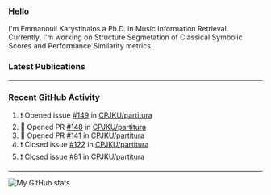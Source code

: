 ### Hello

I'm Emmanouil Karystinaios a Ph.D. in Music Information Retrieval.
Currently, I'm working on Structure Segmetation of Classical Symbolic Scores and Performance Similarity metrics.


### Latest Publications

<!-- BLOG-POST-LIST:START -->
<!-- BLOG-POST-LIST:END -->

---

### Recent GitHub Activity
  
<!--START_SECTION:activity-->
1. ❗️ Opened issue [#149](https://github.com/CPJKU/partitura/issues/149) in [CPJKU/partitura](https://github.com/CPJKU/partitura)
2. 💪 Opened PR [#148](https://github.com/CPJKU/partitura/pull/148) in [CPJKU/partitura](https://github.com/CPJKU/partitura)
3. 💪 Opened PR [#141](https://github.com/CPJKU/partitura/pull/141) in [CPJKU/partitura](https://github.com/CPJKU/partitura)
4. ❗️ Closed issue [#122](https://github.com/CPJKU/partitura/issues/122) in [CPJKU/partitura](https://github.com/CPJKU/partitura)
5. ❗️ Closed issue [#81](https://github.com/CPJKU/partitura/issues/81) in [CPJKU/partitura](https://github.com/CPJKU/partitura)
<!--END_SECTION:activity-->

---

![My GitHub stats](https://github-readme-stats.vercel.app/api?username=manoskary&show_icons=true&theme=radical)


<!--
**manoskary/manoskary** is a ✨ _special_ ✨ repository because its `README.md` (this file) appears on your GitHub profile.

Here are some ideas to get you started:

- 🔭 I’m currently working on ...
- 🌱 I’m currently learning ...
- 👯 I’m looking to collaborate on ...
- 🤔 I’m looking for help with ...
- 💬 Ask me about ...
- 📫 How to reach me: ...
- 😄 Pronouns: ...
- ⚡ Fun fact: ...
-->
